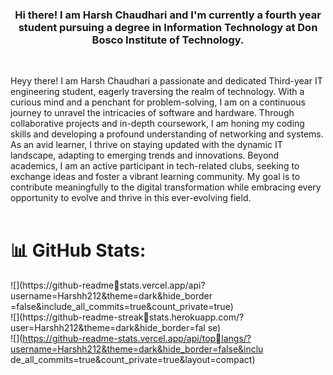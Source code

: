 <h3 align = "center">Hi there! I am Harsh Chaudhari and I'm 
currently a fourth year student pursuing a degree in Information Technology at 
Don Bosco Institute of Technology.</h3>
<br>

Heyy there! I am Harsh Chaudhari a passionate and dedicated Third-year IT engineering student, eagerly traversing the realm of technology. With a curious mind and a penchant for problem-solving, I am on a continuous journey to unravel the intricacies of software and hardware. Through collaborative projects and in-depth coursework, I am honing my coding skills and developing a profound understanding of networking and systems. As an avid learner, I thrive on staying updated with the dynamic IT landscape, adapting to emerging trends and innovations. Beyond academics, I am an active participant in tech-related clubs, seeking to exchange ideas and foster a vibrant learning community. My goal is to contribute meaningfully to the digital transformation while embracing every opportunity to evolve and thrive in this ever-evolving field.
<br>
<br>
# 📊 GitHub Stats:
![](https://github-readmestats.vercel.app/api?username=Harshh212&theme=dark&hide_border
=false&include_all_commits=true&count_private=true)<br/>
![](https://github-readme-streakstats.herokuapp.com/?user=Harshh212&theme=dark&hide_border=fal
se)<br/>
![](https://github-readme-stats.vercel.app/api/toplangs/?username=Harshh212&theme=dark&hide_border=false&inclu
de_all_commits=true&count_private=true&layout=compact)
